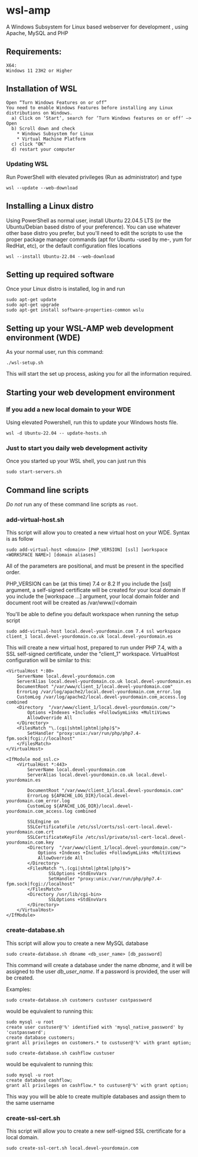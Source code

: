 # wsl-amp
A Windows Subsystem for Linux based webserver for development , using Apache, MySQL and PHP

## Requirements:
```
X64: 
Windows 11 23H2 or Higher
```

## Installation of WSL
```
Open “Turn Windows Features on or off”
You need to enable Windows Features before installing any Linux distributions on Windows.
  a) Click on ‘Start‘, search for ‘Turn Windows features on or off‘ –> Open
  b) Scroll down and check
    * Windows Subsystem for Linux
    * Virtual Machine Platform
  c) click "OK"
  d) restart your computer
```

### Updating WSL 

Run PowerShell with elevated privileges (Run as administrator) and type

```
wsl --update --web-download

```
## Installing a Linux distro

Using PowerShell as normal user, install Ubuntu 22.04.5 LTS (or the Ubuntu/Debian based distro of your preference). You can use whatever other base distro you prefer, but you'll need to edit the scripts to use the proper package manager commands (apt for Ubuntu -used by me-, yum for RedHat, etc), or the default configuration files locations 

```
wsl --install Ubuntu-22.04 --web-download
```

## Setting up required software
Once your Linux distro is installed, log in and run
```
sudo apt-get update
sudo apt-get upgrade
sudo apt-get install software-properties-common wslu
```

## Setting up your WSL-AMP web development environment (WDE)

As your normal user, run this command:

```
./wsl-setup.sh
```

This will start the set up process, asking you for all the information required.

## Starting your web development environment

### If you add a new local domain to your WDE
Using elevated Powershell, run this to update your Windows hosts file. 

```
wsl -d Ubuntu-22.04 -- update-hosts.sh
```

### Just to start you daily web development activity

Once you started up your WSL shell, you can just run this
```
sudo start-servers.sh
```

## Command line scripts

*_Do not_* run any of these command line scripts as `root`. 

### add-virtual-host.sh

This script will allow you to created a new virtual host on your WDE. Syntax is as follow

```
sudo add-virtual-host <domain> [PHP_VERSION] [ssl] [workspace <WORKSPACE NAME>] [domain aliases]
```

All of the parameters are positional, and must be present in the specified order. 

PHP_VERSION can be (at this time) 7.4 or 8.2
If you include the [ssl] argument, a self-signed certificate will be created for your local domain 
If you include the [workspace ...] argument, your local domain folder and document root will be created as /var/www/<WORKSPACE NAME>/<domain 

You'll be able to define you default workspace when running the setup script

```
sudo add-virtual-host local.devel-yourdomain.com 7.4 ssl workspace client_1 local.devel-yourdomain.co.uk local.devel-yourdomain.es
```

This will create a new virtual host, prepared to run under PHP 7.4, with a SSL self-signed certificate, under the "client_1" workspace. VirtualHost configuration will be similar to this:

```
<VirtualHost *:80>
    ServerName local.devel-yourdomain.com
	ServerAlias local.devel-yourdomain.co.uk local.devel-yourdomain.es 
    DocumentRoot "/var/www/client_1/local.devel-yourdomain.com"
    ErrorLog /var/log/apache2/local.devel-yourdomain.com_error.log
    CustomLog /var/log/apache2/local.devel-yourdomain.com_access.log combined
    <Directory  "/var/www/client_1/local.devel-yourdomain.com/">
        Options +Indexes +Includes +FollowSymLinks +MultiViews
        AllowOverride All
    </Directory>
    <FilesMatch "\.(cgi|shtml|phtml|php)$">
        SetHandler "proxy:unix:/var/run/php/php7.4-fpm.sock|fcgi://localhost"
    </FilesMatch>
</VirtualHost>

<IfModule mod_ssl.c>
    <VirtualHost *:443>
		ServerName local.devel-yourdomain.com
		ServerAlias local.devel-yourdomain.co.uk local.devel-yourdomain.es 
		
		DocumentRoot "/var/www/client_1/local.devel-yourdomain.com"
        ErrorLog ${APACHE_LOG_DIR}/local.devel-yourdomain.com_error.log
        CustomLog ${APACHE_LOG_DIR}/local.devel-yourdomain.com_access.log combined

        SSLEngine on
        SSLCertificateFile /etc/ssl/certs/ssl-cert-local.devel-yourdomain.com.crt
        SSLCertificateKeyFile /etc/ssl/private/ssl-cert-local.devel-yourdomain.com.key
        <Directory  "/var/www/client_1/local.devel-yourdomain.com/">
            Options +Indexes +Includes +FollowSymLinks +MultiViews
            AllowOverride All
        </Directory>
        <FilesMatch "\.(cgi|shtml|phtml|php)$">
                SSLOptions +StdEnvVars
                SetHandler "proxy:unix:/var/run/php/php7.4-fpm.sock|fcgi://localhost"
        </FilesMatch>
        <Directory /usr/lib/cgi-bin>
                SSLOptions +StdEnvVars
        </Directory>
    </VirtualHost>
</IfModule>
```

### create-database.sh

This script will allow you to create a new MySQL database 

```
sudo create-database.sh dbname <db_user_name> [db_password]
```

This command will create a database under the name *_dbname_*, and it will be assigned to the user *_db_user_name_*. If a password is provided, the user will be created. 

Examples:

```
sudo create-database.sh customers custuser custpassword
```

would be equivalent to running this:

```
sudo mysql -u root
create user custuser@'%' identified with 'mysql_native_password' by 'custpassword';
create database customers;
grant all privileges on customers.* to custuser@'%' with grant option;
```

```
sudo create-database.sh cashflow custuser 
```

would be equivalent to running this:

```
sudo mysql -u root
create database cashflow;
grant all privileges on cashflow.* to custuser@'%' with grant option;
```

This way you will be able to create multiple databases and assign them to the same username

### create-ssl-cert.sh

This script will allow you to create a new self-signed SSL crertificate for a local domain.

```
sudo create-ssl-cert.sh local.devel-yourdomain.com
```


